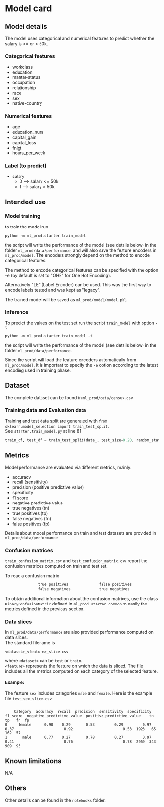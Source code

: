 # Model card

## Model details

The model uses categorical and numerical features to predict whether the salary is <= or > 50k.

### Categorical features
* workclass
* education
* marital-status
* occupation
* relationship
* race
* sex
* native-country

### Numerical features
* age
* education_num
* capital_gain
* capital_loss
* fnlgt
* hours_per_week

### Label (to predict)
* salary
  * 0 --> salary <= 50k
  * 1 --> salary > 50k

## Intended use

### Model training
to train the model run
```commandline
python -m ml_prod.starter.train_model
```
the script will write the performance of the model (see details below) in the folder `ml_prod/data/performance`,
and will also save the feature encoders in `ml_prod/model`.
The encoders strongly depend on the method to encode categorical features.

The method to encode categorical features can be specified with the option -e
(by default is set to "OHE" for One Hot Encoding).

Alternatively "LE" (Label Encoder) can be used.
This was the first way to encode labels tested and was kept as "legacy". 

The trained model will be saved as `ml_prod/model/model.pkl`.


### Inference
To predict the values on the test set run the script `train_model` with option `-t`
```commandline
python -m ml_prod.starter.train_model -t
```
the script will write the performance of the model (see details below) in the folder `ml_prod/data/performance`.

Since the script will load the feature encoders automatically from `ml_prod/model`,
it is important to specify the `-e` option according to the latest encoding used in training phase.


## Dataset
The complete dataset can be found in `ml_prod/data/census.csv`

### Training data and Evaluation data
Training and test data split are generated with `from sklearn.model_selection import train_test_split`.  
See `starter.train_model.py` at line 81
```python
train_df, test_df = train_test_split(data_, test_size=0.20, random_state=42)  # split dataset
```

## Metrics
Model performance are evaluated via different metrics, mainly:
* accuracy
* recall (sensitivity)
* precision (positive predictive value)
* specificity
* f1 score
* negative predictive value
* true negatives (tn)
* true positives (tp)
* false negatives (fn)
* false positives (fp)

Details about model performance on train and test datasets are provided in `ml_prod/data/performance`

### Confusion matrices
`train_confusion_matrix.csv` and `test_confusion_matrix.csv` report the confusion matrices computed on train and test 
set.

To read a confusion matrix
```python
               true positives              false positives
               false negatives             true negatives
```
To obtain additional information about the confusion matrices,
use the class `BinaryConfusionMatrix` defined in `ml_prod.starter.common`
to easily the metrics defined in the previous section.

### Data slices
In `ml_prod/data/performance` are also provided performance computed on data slices.  
The standard filename is
```commandline
<dataset>_<feature>_slice.csv
```
where `<dataset>` can be `test` or `train`.  
`<feature>` represents the feature on which the data is sliced.
The file includes all the metrics computed on each category of the selected feature.

#### Example:
The feature `sex` includes categories `male` and `female`.
Here is the example file `test_sex_slice.csv`
```csv

    Category  accuracy  recall  precision  sensitivity  specificity  f1_score  negative_predictive_value  positive_predictive_value    tn   tp   fn  fp
0     female      0.90    0.29       0.53         0.29         0.97      0.37                       0.92                       0.53  1923   65  162  57
1       male      0.77    0.27       0.78         0.27         0.97      0.41                       0.76                       0.78  2959  343  909  95
```

## Known limitations
N/A

## Others
Other details can be found in the `notebooks` folder.